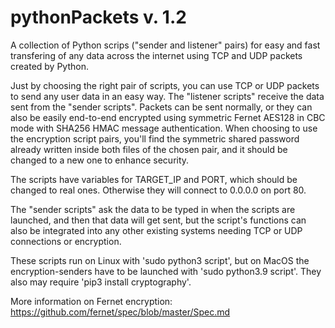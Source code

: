 # pythonPackets v. 1.2

A collection of Python scrips ("sender and listener" pairs) for easy and fast transfering of any data across the internet using TCP and UDP packets created by Python.

Just by choosing the right pair of scripts, you can use TCP or UDP packets to send any user data in an easy way. The "listener scripts" receive the data sent from the "sender scripts". Packets can be sent normally, or they can also be easily end-to-end encrypted using symmetric Fernet AES128 in CBC mode with SHA256 HMAC message authentication. When choosing to use the encryption script pairs, you'll find the symmetric shared password already written inside both files of the chosen pair, and it should be changed to a new one to enhance security.

The scripts have variables for TARGET_IP and PORT, which should be changed to real ones. Otherwise they will connect to 0.0.0.0 on port 80.

The "sender scripts" ask the data to be typed in when the scripts are launched, and then that data will get sent, but the script's functions can also be integrated into any other existing systems needing TCP or UDP connections or encryption.

These scripts run on Linux with 'sudo python3 script', but on MacOS the encryption-senders have to be launched with 'sudo python3.9 script'.
They also may require 'pip3 install cryptography'.

More information on Fernet encryption: https://github.com/fernet/spec/blob/master/Spec.md

